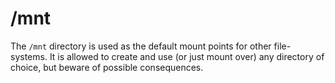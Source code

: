 # /mnt

The `/mnt` directory is used as the default mount points for other file-systems. It is allowed to create and use (or just mount over) any directory of choice, but beware of possible consequences.
